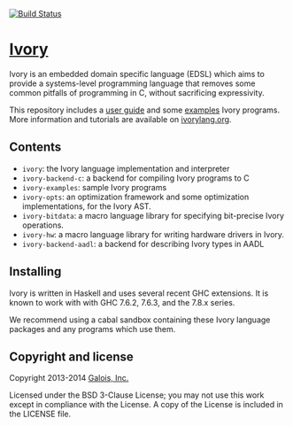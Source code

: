 [![Build Status](https://travis-ci.org/GaloisInc/ivory.svg?branch=master)](https://travis-ci.org/GaloisInc/ivory)

# [Ivory][ivory]

Ivory is an embedded domain specific language (EDSL) which aims to provide
a systems-level programming language that removes some common pitfalls of
programming in C, without sacrificing expressivity.

This repository includes a [user guide][userguide] and some
[examples][examples] Ivory programs. More information and tutorials are
available on [ivorylang.org](http://ivorylang.org).


## Contents

* `ivory`: the Ivory language implementation and interpreter
* `ivory-backend-c`: a backend for compiling Ivory programs to C
* `ivory-examples`: sample Ivory programs
* `ivory-opts`: an optimization framework and some optimization
  implementations, for the Ivory AST.
* `ivory-bitdata`: a macro language library for specifying bit-precise
  Ivory operations.
* `ivory-hw`: a macro language library for writing hardware drivers
  in Ivory.
* `ivory-backend-aadl`: a backend for describing Ivory types in AADL

## Installing

Ivory is written in Haskell and uses several recent GHC extensions.  It is known
to work with with GHC 7.6.2,  7.6.3, and the 7.8.x series.

We recommend using a cabal sandbox containing these Ivory language packages and
any programs which use them.

## Copyright and license
Copyright 2013-2014 [Galois, Inc.][galois]

Licensed under the BSD 3-Clause License; you may not use this work except in
compliance with the License. A copy of the License is included in the LICENSE
file.

[ivory]: http://github.com/GaloisInc/ivory
[userguide]: http://github.com/GaloisInc/ivory/blob/master/ivory/user-guide.md
[examples]: http://github.com/GaloisInc/ivory/tree/master/ivory-examples/examples
[cabaldev]: http://hackage.haskell.org/package/cabal-dev
[galois]: http://galois.com
